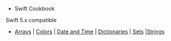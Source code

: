 * Swift Cookbook

Swift 5.x compatible

+ [Arrays](array.md) | [Colors](color.md) | [Date and Time](dates.md) | [Dictionaries](dictionary.md) | [Sets](sets.md) |[Strings](strings.md)


